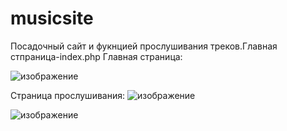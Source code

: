 # musicsite
Посадочный сайт и фукнцией прослушивания треков.Главная стпраница-index.php
Главная страница:

![изображение](https://github.com/arslandadazhiev/musicsite/assets/105152183/ef9659e7-b16b-4316-8e52-fb2b58fcdae1)




Страница прослушивания:
![изображение](https://github.com/arslandadazhiev/musicsite/assets/105152183/940d0563-4f8f-4ca6-bb1e-b47b2050b04c)


![изображение](https://github.com/arslandadazhiev/musicsite/assets/105152183/dc7a0c1c-70b5-4631-9ac0-a7d6f30001d0)
